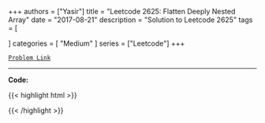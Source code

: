 
+++
authors = ["Yasir"]
title = "Leetcode 2625: Flatten Deeply Nested Array"
date = "2017-08-21"
description = "Solution to Leetcode 2625"
tags = [
    
]
categories = [
    "Medium"
]
series = ["Leetcode"]
+++



[`Problem Link`](https://leetcode.com/problems/flatten-deeply-nested-array/description/)

---

**Code:**

{{< highlight html >}}

{{< /highlight >}}

